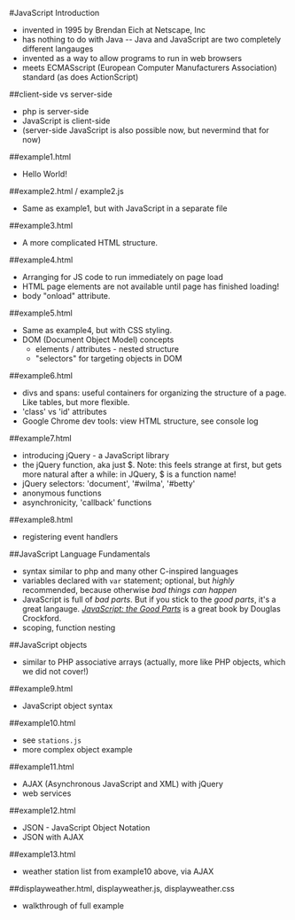 #JavaScript Introduction

* invented in 1995 by Brendan Eich at Netscape, Inc
* has nothing to do with Java -- Java and JavaScript are two completely different langauges
* invented as a way to allow programs to run in web browsers
* meets ECMASscript (European Computer Manufacturers Association) standard (as does ActionScript)

##client-side vs server-side

* php is server-side
* JavaScript is client-side
* (server-side JavaScript is also possible now, but nevermind that for now)

##example1.html

* Hello World!

##example2.html / example2.js

* Same as example1, but with JavaScript in a separate file

##example3.html

* A more complicated HTML structure.

##example4.html

* Arranging for JS code to run immediately on page load
* HTML page elements are not available until page has finished loading!
* body "onload" attribute.

##example5.html

* Same as example4, but with CSS styling.
* DOM (Document Object Model) concepts
  * elements / attributes - nested structure
  * "selectors" for targeting objects in DOM

##example6.html

* divs and spans: useful containers for organizing the structure of a page.  Like tables, but more flexible.
* 'class' vs 'id' attributes
* Google Chrome dev tools: view HTML structure, see console log

##example7.html

* introducing jQuery - a JavaScript library
* the jQuery function, aka just $.  Note: this feels strange at first, but gets more natural after a while:
  in JQuery, $ is a function name!
* jQuery selectors: 'document', '#wilma', '#betty'
* anonymous functions
* asynchronicity, 'callback' functions

##example8.html

* registering event handlers

##JavaScript Language Fundamentals

* syntax similar to php and many other C-inspired languages
* variables declared with `var` statement; optional, but *highly* recommended, because
  otherwise *bad things can happen*
* JavaScript is full of _bad parts_.  But if you stick to the _good parts_, it's a great langauge.
  [_JavaScript: the Good Parts_](http://www.amazon.com/JavaScript-Good-Parts-Douglas-Crockford/dp/0596517742/ref=sr_1_1?ie=UTF8&qid=1366208068&sr=8-1&keywords=javascript%2C+the+good+parts)
 is a great book by Douglas Crockford.
* scoping, function nesting

##JavaScript objects

* similar to PHP associative arrays (actually, more like PHP objects, which we did not cover!)

##example9.html

* JavaScript object syntax

##example10.html

* see `stations.js`
* more complex object example

##example11.html

* AJAX (Asynchronous JavaScript and XML) with jQuery
* web services

##example12.html

* JSON - JavaScript Object Notation
* JSON with AJAX

##example13.html

* weather station list from example10 above, via AJAX

##displayweather.html, displayweather.js, displayweather.css

* walkthrough of full example
